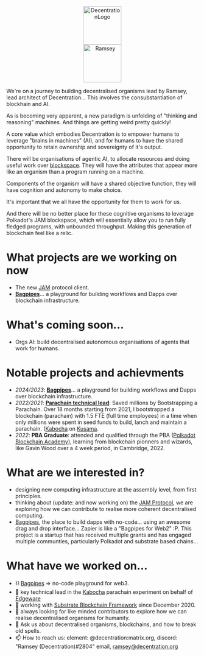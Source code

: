 <center><img src="https://user-images.githubusercontent.com/45230082/142871333-a25292f4-1db4-428f-b1c3-5e493520baed.png" alt="DecentrationLogo" width="100"/></center>
<center><img src="https://drive.google.com/uc?export=view&id=15r50NY9VwdESE6c36dxoPPi0Z20fMbDc" alt="Ramsey" width="100"/></center>

We're on a journey to building decentralised organisms lead by Ramsey, lead architect of Decentration... 
This involves the consubstantiation of blockhain and AI. 

As is becoming very apparent, a new paradigm is unfolding of "thinking and reasoning" machines. 
And things are getting weird pretty quickly!

A core value which embodies Decentration is to empower humans to leverage "brains in machines" (AI), 
and for humans to have the shared opportunity to retain ownership and sovereignty of it's output. 

There will be organisations of agentic AI, to allocate resources and doing useful work over [blockspace](https://polkadot.com/blockspace). 
They will have the attributes that appear more like an organism than a program running on a machine. 

Components of the organism will have a shared objective function, they will have cognition and autonomy to make choice. 

It's important that we all have the opportunity for them to work for us.  

And there will be no better place for these cognitive organisms to leverage Polkadot's JAM blockspace, which will essentially allow you to run fully fledged programs, with unbounded throughput. 
Making this generation of blockchain feel like a relic. 

# What projects are we working on now
- The new [JAM](https://jam.web3.foundation) protocol client.
- **[Bagpipes](https://bagpipes.io)**... a playground for building workflows and Dapps over blockchain infrastructure.

# What's coming soon...
- Orgs AI: build decentralised autonomous organisations of agents that work for humans. 

# Notable projects and achievments
- _2024/2023_: **[Bagpipes](https://bagpipes.io)**... a playground for building workflows and Dapps over blockchain infrastructure.
- _2022/2021_: **[Parachain technical lead](https://gov.edgewa.re/discussion/2515-kabocha-technical-steward-proposal-referenda-funding)**: Saved millions by Bootstrapping a Parachain. Over 18 months starting from 2021, I bootstrapped a blockchain (parachain) with 1.5 FTE (full time employees) in a time when only millions were spent in seed funds to build, lanch and maintain a parachain. ([Kabocha](https://github.com/Kabocha-Network/)  on [Kusama](https://kusama.network).
- _2022_:      **PBA Graduate**: attended and qualified through the PBA ([Polkadot Blockchain Academy](https://polkadot.academy)), learning from blockchain pionners and wizards, like Gavin Wood over a 4 week period, in Cambridge, 2022. 

# What are we interested in?
- designing new computing infrastructure at the assembly level, from first principles.
- thinking about (update: and now working on) the [JAM Protocol](https://graypaper.com), we are exploring how we can contribute to realise more coherent decentralised computing.
- [Bagpipes](https://bagpipes.io), the place to build dapps with no-code... using an awesome drag and drop interface... Zapier is like a "Bagpipes for Web2" :P. This project is a startup that has received multiple grants and has engaged multiple communties, particularly Polkadot and substrate based chains...

# What have we worked on...
- ⛓️ [Bagpipes](https://bagpipes.io) => no-code playground for web3. 
- 🔭 key technical lead in the [Kabocha](https://github.com/Kabocha-Network/) parachain experiment on behalf of [Edgeware](https://edgewa.re)
- 🌱 working with [Substrate Blockchain Framework](https://substrate.dev) since December 2020.
- 👯 always looking for like minded contributors to explore how we can realise decentralised organisms for humanity.
- 💬 Ask us about decentralised organisms, blockchains, and how to break old spells. 
- 📫 How to reach us: element: @decentration:matrix.org, discord: "Ramsey (Decentration)#2804" email, ramsey@decentration.org
